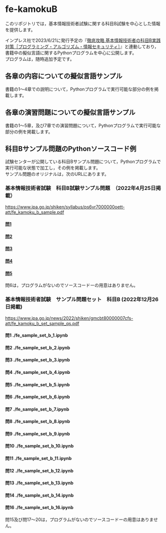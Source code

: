 # fe-kamokuB
このリポジトリでは，基本情報技術者試験に関する科目B試験を中心とした情報を提供します。

インプレス社で2023/6/21に発行予定の『<a href="https://book.impress.co.jp/books/1122101039">徹底攻略 基本情報技術者の科目B実践対策［プログラミング・アルゴリズム・情報セキュリティ］</a>』と連動しており，書籍中の擬似言語に関するPythonプログラムを中心に公開します。  
プログラムは，随時追加予定です。

## 各章の内容についての擬似言語サンプル
書籍の1〜4章での説明について，Pythonプログラムで実行可能な部分の例を掲載します。

## 各章の演習問題についての擬似言語サンプル
書籍の1〜5章，及び7章での演習問題について，Pythonプログラムで実行可能な部分の例を掲載します。

## 科目Bサンプル問題のPythonソースコード例
試験センターが公開している科目Bサンプル問題について，Pythonプログラムで実行可能な状態で加工し，その例を掲載します。  
サンプル問題のオリジナルは，次のURLにあります。

### 基本情報技術者試験　科目B試験サンプル問題　（2022年4月25日掲載）
https://www.ipa.go.jp/shiken/syllabus/ps6vr7000000oett-att/fe_kamoku_b_sample.pdf

#### [問1](./fe_sample_b_1.ipynb)
#### [問2](./fe_sample_b_2.ipynb)
#### [問3](./fe_sample_b_3.ipynb)
#### [問4](./fe_sample_b_4.ipynb)
#### [問5](./fe_sample_b_5.ipynb)

問6は，プログラムがないのでソースコードーの用意はありません。

### 基本情報技術者試験　サンプル問題セット　科目B (2022年12月26日掲載)
https://www.ipa.go.jp/news/2022/shiken/gmcbt80000007cfs-att/fe_kamoku_b_set_sample_qs.pdf

#### 問1 ./fe_sample_set_b_1.ipynb
#### 問2 ./fe_sample_set_b_2.ipynb
#### 問3 ./fe_sample_set_b_3.ipynb
#### 問4 ./fe_sample_set_b_4.ipynb
#### 問5 ./fe_sample_set_b_5.ipynb
#### 問6 ./fe_sample_set_b_6.ipynb
#### 問7 ./fe_sample_set_b_7.ipynb
#### 問8 ./fe_sample_set_b_8.ipynb
#### 問9 ./fe_sample_set_b_9.ipynb
#### 問10 ./fe_sample_set_b_10.ipynb
#### 問11 ./fe_sample_set_b_11.ipynb
#### 問12 ./fe_sample_set_b_12.ipynb
#### 問13 ./fe_sample_set_b_13.ipynb
#### 問14 ./fe_sample_set_b_14.ipynb
#### 問16 ./fe_sample_set_b_16.ipynb

問15及び問17〜20は，プログラムがないのでソースコードーの用意はありません。
